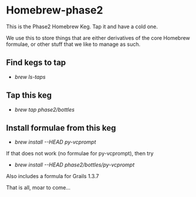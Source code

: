 Homebrew-phase2
===============

This is the Phase2 Homebrew Keg.  Tap it and have a cold one.

We use this to store things that are either derivatives of the core Homebrew formulae, or other stuff that we like to manage as such.

Find kegs to tap
----------------
  * _brew ls-taps_

Tap this keg
------------
  * _brew tap phase2/bottles_

Install formulae from this keg
------------------------------
  * _brew install --HEAD py-vcprompt_ 

If that does not work (no formulae for py-vcprompt), then try 

  * _brew install --HEAD phase2/bottles/py-vcprompt_ 

Also includes a formula for Grails 1.3.7

That is all, moar to come...
